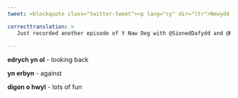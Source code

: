 ```yaml
---
tweet: <blockquote class="twitter-tweet"><p lang="cy" dir="ltr">Newydd recordio penod arall Y Naw Deg efo <a href="https://twitter.com/SionedDafydd?ref_src=twsrc%5Etfw">@SionedDafydd</a> a <a href="https://twitter.com/RhydBowPhill?ref_src=twsrc%5Etfw">@RhydBowPhill</a> yn edrych yn ol ar gem Twrci ac ymlaen at gem nos foru yn erbyn yr Eidal.Digon o hwyl a 😂😂 wedi mwynhau recordio y benod yma 🏴󠁧󠁢󠁷󠁬󠁳󠁿 wales 🏴󠁧󠁢󠁷󠁬󠁳󠁿</p>&mdash; Iwan Roberts (@iwanwroberts) <a href="https://twitter.com/iwanwroberts/status/1406171894781448193?ref_src=twsrc%5Etfw">June 19, 2021</a></blockquote> <script async src="https://platform.twitter.com/widgets.js" charset="utf-8"></script>

correcttranslation: >
   Just recorded another episode of Y Naw Deg with @SionedDafydd and @RhydBowPhill looking back at the Turkey game and forward to the game tomorrow night against Italy. Lots of fun and enjoyed recording this episode. 
 
---
```


**edrych yn ol** - looking back

**yn erbyn** - against

**digon o hwyl** - lots of fun





